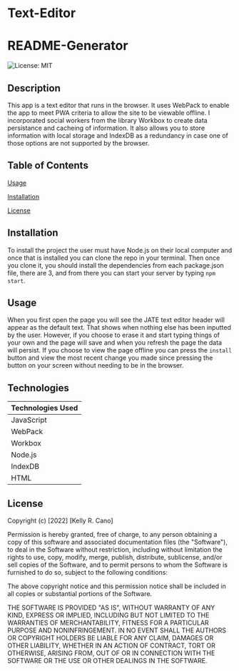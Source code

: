 # Text-Editor

# README-Generator

![License: MIT](https://img.shields.io/badge/License-MIT-success.svg)

## Description

This app is a text editor that runs in the browser. It uses WebPack to enable the app to meet PWA criteria to allow the site to be viewable offline. I incorporated social workers from the library Workbox to create data persistance and cacheing of information. It also allows you to store information with local storage and IndexDB as a redundancy in case one of those options are not supported by the browser.

## Table of Contents

[Usage](#usage)

[Installation](#installation)

[License](#License)

## Installation

To install the project the user must have Node.js on their local computer and once that is installed you can clone the repo in your terminal. Then once you clone it, you should install the dependencies from each package.json file, there are 3, and from there you can start your server by typing `npm start`.

## Usage

When you first open the page you will see the JATE text editor header will appear as the default text. That shows when nothing else has been inputted by the user. However, if you choose to erase it and start typing things of your own and the page will save and when you refresh the page the data will persist. If you choose to view the page offline you can press the `install` button and view the most recent change you made since pressing the button on your screen without needing to be in the browser.

## Technologies

| Technologies Used |
| ----------------- | 
| JavaScript        |
| WebPack           |
| Workbox           |
| Node.js           |    
| IndexDB           |
| HTML              |

## License

Copyright (c) [2022] [Kelly R. Cano]

Permission is hereby granted, free of charge, to any person obtaining a copy
of this software and associated documentation files (the "Software"), to deal
in the Software without restriction, including without limitation the rights
to use, copy, modify, merge, publish, distribute, sublicense, and/or sell
copies of the Software, and to permit persons to whom the Software is
furnished to do so, subject to the following conditions:

The above copyright notice and this permission notice shall be included in all
copies or substantial portions of the Software.

THE SOFTWARE IS PROVIDED "AS IS", WITHOUT WARRANTY OF ANY KIND, EXPRESS OR
IMPLIED, INCLUDING BUT NOT LIMITED TO THE WARRANTIES OF MERCHANTABILITY,
FITNESS FOR A PARTICULAR PURPOSE AND NONINFRINGEMENT. IN NO EVENT SHALL THE
AUTHORS OR COPYRIGHT HOLDERS BE LIABLE FOR ANY CLAIM, DAMAGES OR OTHER
LIABILITY, WHETHER IN AN ACTION OF CONTRACT, TORT OR OTHERWISE, ARISING FROM,
OUT OF OR IN CONNECTION WITH THE SOFTWARE OR THE USE OR OTHER DEALINGS IN THE
SOFTWARE.
